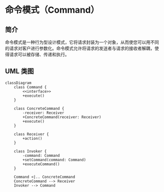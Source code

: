 # 命令模式（Command）

## 简介

命令模式是一种行为型设计模式，它将请求封装为一个对象，从而使您可以用不同的请求对客户进行参数化。命令模式允许将请求的发送者与请求的接收者解耦，使得请求可以被存储、传递和执行。

## UML 类图

```mermaid
classDiagram
    class Command {
        <<interface>>
        +execute()
    }

    class ConcreteCommand {
        -receiver: Receiver
        +ConcreteCommand(receiver: Receiver)
        +execute()
    }

    class Receiver {
        +action()
    }

    class Invoker {
        -command: Command
        +setCommand(command: Command)
        +executeCommand()
    }

    Command <|.. ConcreteCommand
    ConcreteCommand --> Receiver
    Invoker --> Command
```
